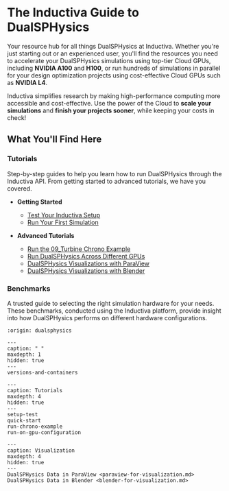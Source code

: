 # The Inductiva Guide to DualSPHysics

Your resource hub for all things DualSPHysics at Inductiva. Whether you're just starting out or an experienced user, you'll find the resources you need to accelerate your DualSPHysics simulations using top-tier Cloud GPUs, including **NVIDIA A100** and **H100**, or run hundreds of simulations in parallel for your design optimization projects using cost-effective Cloud GPUs such as **NVIDIA L4**.

Inductiva simplifies research by making high-performance computing more accessible and cost-effective. Use the power of the Cloud to **scale your simulations** and **finish your projects sooner**, while keeping your costs in check!

## What You'll Find Here

### Tutorials
Step-by-step guides to help you learn how to run DualSPHysics through the Inductiva API. From getting started to advanced tutorials, we have you covered.

* **Getting Started**
    - [Test Your Inductiva Setup](https://inductiva.ai/guides/dualsphysics/setup-test)
    - [Run Your First Simulation](https://inductiva.ai/guides/dualsphysics/quick-start)

* **Advanced Tutorials**
    - [Run the 09_Turbine Chrono Example](https://inductiva.ai/guides/dualsphysics/run-chrono-example)
    - [Run DualSPHysics Across Different GPUs](https://inductiva.ai/guides/dualsphysics/run-on-gpu-configuration)
    - [DualSPHysics Visualizations with ParaView](https://inductiva.ai/guides/dualsphysics/paraview-for-visualization)
    - [DualSPHysics Visualizations with Blender](https://inductiva.ai/guides/dualsphysics/blender-for-visualization)

### Benchmarks
A trusted guide to selecting the right simulation hardware for your needs. These benchmarks, conducted using the Inductiva platform, provide insight into how DualSPHysics performs on different hardware configurations.

```{banner}
:origin: dualsphysics
```

```{toctree}
---
caption: " "
maxdepth: 1
hidden: true
---
versions-and-containers
```

```{toctree}
---
caption: Tutorials
maxdepth: 4
hidden: true
---
setup-test
quick-start
run-chrono-example
run-on-gpu-configuration
```

```{toctree}
---
caption: Visualization
maxdepth: 4
hidden: true
---
DualSPHysics Data in ParaView <paraview-for-visualization.md>
DualSPHysics Data in Blender <blender-for-visualization.md>
```
